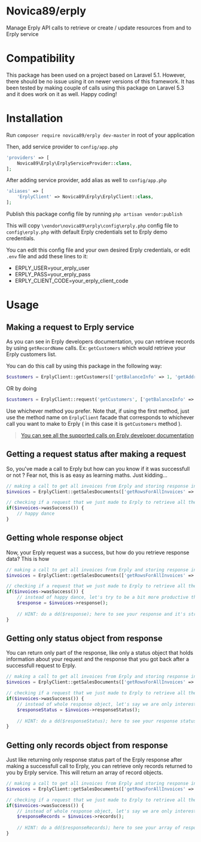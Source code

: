 # Novica89/erply
Manage Erply API calls to retrieve or create / update resources from and to Erply service

# Compatibility
This package has been used on a project based on Laravel 5.1. However, there should be no issue using it on newer versions of this framework. It has been tested by making couple of calls using this package on Laravel 5.3 and it does work on it as well. Happy coding!

# Installation

Run `composer require novica89/erply dev-master` in root of your application

Then, add service provider to `config/app.php`

```php
'providers' => [
    Novica89\Erply\ErplyServiceProvider::class,
];
```

After adding service provider, add alias as well to `config/app.php`

```php
'aliases' => [
    'ErplyClient' => Novica89\Erply\ErplyClient::class,
];
```

Publish this package config file by running
`php artisan vendor:publish`

This will copy `\vendor\novica89\erply\config\erply.php` config file to `config\erply.php` with default Erply credentials
set to Erply demo credentials.

You can edit this config file and your own desired Erply credentials, or edit `.env` file and add these lines to it:

- ERPLY_USER=your_erply_user
- ERPLY_PASS=your_erply_pass
- ERPLY_CLIENT_CODE=your_erply_client_code

# Usage

## Making a request to Erply service

As you can see in Erply developers documentation, you can retrieve records by using `getRecordName` calls. Ex: `getCustomers` which would retrieve your Erply customers list. 

You can do this call by using this package in the following way:

```php
$customers = ErplyClient::getCustomers(['getBalanceInfo' => 1, 'getAddresses' => 1]);
```

OR by doing

```php
$customers = ErplyClient::request('getCustomers', ['getBalanceInfo' => 1, 'getAddresses' => 1]);
```

Use whichever method you prefer. Note that, if using the first method, just use the method name on `ErplyClient` facade that corresponds to whichever call you want to make to Erply ( in this case it is `getCustomers` method ).

> [You can see all the supported calls on Erply developer documentation](http://erply.com/api/)

## Getting a request status after making a request

So, you've made a call to Erply but how can you know if it was successfull or not ? Fear not, this is as easy as learning maths. Just kidding...

```php
// making a call to get all invoices from Erply and storing response in $invoices variable
$invoices = ErplyClient::getSalesDocuments(['getRowsForAllInvoices' => 1]);

// checking if a request that we just made to Erply to retrieve all the invoices was successfull
if($invoices->wasSuccess()) {
    // happy dance
}
```

## Getting whole response object 

Now, your Erply request was a success, but how do you retrieve response data? This is how

```php
// making a call to get all invoices from Erply and storing response in $invoices variable
$invoices = ErplyClient::getSalesDocuments(['getRowsForAllInvoices' => 1]);

// checking if a request that we just made to Erply to retrieve all the invoices was successfull
if($invoices->wasSuccess()) {
    // instead of happy dance, let's try to be a bit more productive this time and get the whole response object back
    $response = $invoices->response();
    
    // HINT: do a dd($response); here to see your response and it's structure
}
```

## Getting only status object from response

You can return only part of the response, like only a status object that holds information about your request and the response that you got back after a successfull request to Erply.

```php
// making a call to get all invoices from Erply and storing response in $invoices variable
$invoices = ErplyClient::getSalesDocuments(['getRowsForAllInvoices' => 1]);

// checking if a request that we just made to Erply to retrieve all the invoices was successfull
if($invoices->wasSuccess()) {
    // instead of whole response object, let's say we are only interested in response status section of response data
    $responseStatus = $invoices->responseStatus();
    
    // HINT: do a dd($responseStatus); here to see your response status object only and it's data
}
```

## Getting only records object from response

Just like returning only response status part of the Erply response after making a successfull call to Erply, you can retrieve only records returned to you by Erply service. This will return an array of record objects.

```php
// making a call to get all invoices from Erply and storing response in $invoices variable
$invoices = ErplyClient::getSalesDocuments(['getRowsForAllInvoices' => 1]);

// checking if a request that we just made to Erply to retrieve all the invoices was successfull
if($invoices->wasSuccess()) {
    // instead of whole response object, let's say we are only interested in response status section of response data
    $responseRecords = $invoices->records();
    
    // HINT: do a dd($responseRecords); here to see your array of response records objects and their data
}
```
